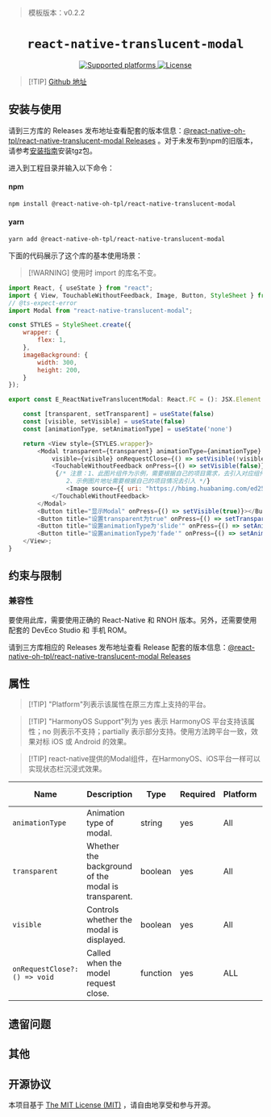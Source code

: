 > 模板版本：v0.2.2

<p align="center">
  <h1 align="center"> <code>react-native-translucent-modal</code> </h1>
</p>
<p align="center">
    <a href="https://github.com/23mf/react-native-translucent-modal">
        <img src="https://img.shields.io/badge/platforms-android%20|%20ios%20|%20harmony%20-lightgrey.svg" alt="Supported platforms" />
    </a>
        <a href="https://github.com/23mf/react-native-translucent-modal/blob/master/LICENSE.md">
        <img src="https://img.shields.io/badge/license-MIT-green.svg" alt="License" />
    </a>
</p>

> [!TIP] [Github 地址](https://github.com/react-native-oh-library/react-native-translucent-modal)

## 安装与使用

请到三方库的 Releases 发布地址查看配套的版本信息：[@react-native-oh-tpl/react-native-translucent-modal Releases](https://github.com/react-native-oh-library/react-native-translucent-modal/releases) 。对于未发布到npm的旧版本，请参考[安装指南](/zh-cn/tgz-usage.md)安装tgz包。

进入到工程目录并输入以下命令：

<!-- tabs:start -->

#### **npm**

```bash
npm install @react-native-oh-tpl/react-native-translucent-modal
```

#### **yarn**

```bash
yarn add @react-native-oh-tpl/react-native-translucent-modal
```

<!-- tabs:end -->

下面的代码展示了这个库的基本使用场景：

> [!WARNING] 使用时 import 的库名不变。

```js
import React, { useState } from "react";
import { View, TouchableWithoutFeedback, Image, Button, StyleSheet } from "react-native-harmony";
// @ts-expect-error
import Modal from "react-native-translucent-modal";

const STYLES = StyleSheet.create({
    wrapper: {
        flex: 1,
    },
    imageBackground: {
        width: 300,
        height: 200,
    }
});

export const E_ReactNativeTranslucentModal: React.FC = (): JSX.Element => {

    const [transparent, setTransparent] = useState(false)
    const [visible, setVisible] = useState(false)
    const [animationType, setAnimationType] = useState('none')

    return <View style={STYLES.wrapper}>
        <Modal transparent={transparent} animationType={animationType}
            visible={visible} onRequestClose={() => setVisible(!visible)}>
            <TouchableWithoutFeedback onPress={() => setVisible(false)}>
             {/* 注意：1、此图片组件为示例，需要根据自己的项目需求，去引入对应组件；
                2、示例图片地址需要根据自己的项目情况去引入 */}
                <Image source={{ uri: "https://hbimg.huabanimg.com/ed258f740ab675e3b3a0b6e7abc44eb7bd832c523396b-cJL1G9_fw658"}} style={STYLES.imageBackground} />
            </TouchableWithoutFeedback>
        </Modal>
        <Button title="显示Modal" onPress={() => setVisible(true)}></Button>
        <Button title="设置transparent为true" onPress={() => setTransparent(true)}></Button>
        <Button title="设置animationType为'slide'" onPress={() => setAnimationType('slide')}></Button>
        <Button title="设置animationType为'fade'" onPress={() => setAnimationType('fade')}></Button>
    </View>;
}

```

## 约束与限制

### 兼容性

要使用此库，需要使用正确的 React-Native 和 RNOH 版本。另外，还需要使用配套的 DevEco Studio 和 手机 ROM。

请到三方库相应的 Releases 发布地址查看 Release 配套的版本信息：[@react-native-oh-tpl/react-native-translucent-modal Releases](https://github.com/react-native-oh-library/react-native-translucent-modal/releases)

## 属性

> [!TIP] "Platform"列表示该属性在原三方库上支持的平台。

> [!TIP] "HarmonyOS Support"列为 yes 表示 HarmonyOS 平台支持该属性；no 则表示不支持；partially 表示部分支持。使用方法跨平台一致，效果对标 iOS 或 Android 的效果。

> [!TIP] react-native提供的Modal组件，在HarmonyOS、iOS平台一样可以实现状态栏沉浸式效果。

| Name                          | Description                                         | Type     | Required | Platform | HarmonyOS Support |
| ----------------------------- | --------------------------------------------------- | -------- | -------- | -------- | ----------------- |
| `animationType`               | Animation type of modal.                            | string   | yes      | All      | yes               |
| `transparent`                 | Whether the background of the modal is transparent. | boolean  | yes      | All      | yes               |
| `visible`                     | Controls whether the modal is displayed.            | boolean  | yes      | All      | yes               |
| `onRequestClose?: () => void` | Called when the model request close.                | function | yes      | ALL      | yes               |

## 遗留问题

## 其他

## 开源协议

本项目基于 [The MIT License (MIT)](https://github.com/23mf/react-native-translucent-modal/blob/master/LICENSE.md) ，请自由地享受和参与开源。
